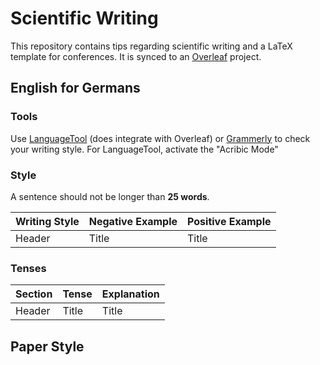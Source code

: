 # Scientific Writing

This repository contains tips regarding scientific writing and a LaTeX template for conferences. It is synced to an [Overleaf](https://www.overleaf.com) project.

## English for Germans

### Tools
Use [LanguageTool](https://languagetool.org/de) (does integrate with Overleaf) or [Grammerly](https://www.grammarly.com/) to check your writing style. For LanguageTool, activate the "Acribic Mode"

### Style

A sentence should not be longer than **25 words**.

| Writing Style      | Negative Example | Positive Example
| ----------- | ----------- | ----------- | 
| Header      | Title       | Title       |

### Tenses

| Section      | Tense | Explanation
| ----------- | ----------- | ----------- | 
| Header      | Title       | Title       |

## Paper Style
